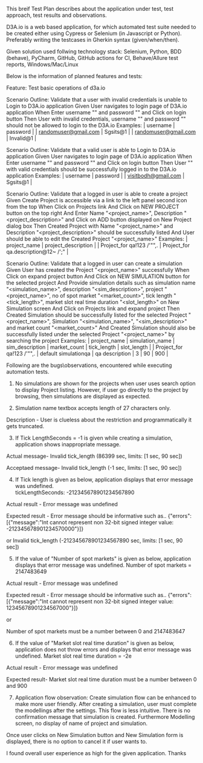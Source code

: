 This breif Test Plan describes about the application under test, test approach, test results and observations.

D3A.io is a web based application, for which automated test suite needed to be created either using Cypress or Selenium (in Javascript or Python).
Preferably writing the testcases in Gherkin syntax (given/when/then).

Given solution used follwing technology stack:
Selenium, Python, BDD (behave), PyCharm, GitHub, GitHub actions for CI, Behave/Allure test reports, Windows/Mac/Linux

Below is the information of planned features and tests:


Feature: Test basic operations of d3a.io


  Scenario Outline: Validate that a user with invalid credentials is unable to Login to D3A.io application
    Given User navigates to login page of D3A.io application
    When Enter username "<username>" and password "<password>" and Click on login button
    Then User with invalid credentials, username "<username>" and password "<password>" should not be allowed to login to the D3A.io
    Examples:
      | username             | password  |
      | randomuser@gmail.com | Sgsits@1  |
      | randomuser@gmail.com | Invalid@1 |


  Scenario Outline: Validate that a valid user is able to Login to D3A.io application
    Given User navigates to login page of D3A.io application
    When Enter username "<username>" and password "<password>" and Click on login button
    Then User "<username>" with valid credentials should be successfully logged in to the D3A.io application
    Examples:
      | username            | password |
      | visitbodh@gmail.com | Sgsits@1 |


  Scenario Outline: Validate that a logged in user is able to create a project
    Given Create Project is accessible via a link to the left panel second icon from the top
    When Click on Projects link
    And Click on NEW PROJECT button on the top right
    And Enter Name "<project_name>", Description "<project_description>" and Click on ADD button displayed on New Project dialog box
    Then Created Project with Name "<project_name>" and Description "<project_description>" should be successfully listed
    And User should be able to edit the Created Project "<project_name>"
    Examples:
      | project_name              | project_description                 |
      | Project_for qa!123 /'"",. | Project_for qa.description@12~ /';" |

  Scenario Outline: Validate that a logged in user can create a simulation
    Given User has created the Project "<project_name>" successfully
    When Click on expand project button
    And Click on NEW SIMULATION button for the selected project
    And Provide simulation details such as simulation name "<simulation_name>", description "<sim_description>", project "<project_name>", no of spot market "<market_count>", tick length "<tick_length>", market slot real time duration "<slot_length>" on New Simulation screen
    And Click on Projects link and expand project
    Then Created Simulation should be successfully listed for the selected Project "<project_name>", Simulation "<simulation_name>", "<sim_description>" and market count "<market_count>"
    And Created Simulation should also be successfully listed under the selected Project "<project_name>" by searching the project
    Examples:
      | project_name              | simulation_name      | sim_description | market_count | tick_length | slot_length |
      | Project_for qa!123 /'"",. | default simulationqa | qa description  | 3            | 90          | 900         |



Following are the bugs\observations, encountered while executing automation tests.

1. No simulations are shown for the projects when user uses search option to display Project listing.
However, if user go directly to the project by browsing, then simulations are displayed as expected.

2. Simulation name textbox accepts length of 27 characters only.

Description - User is clueless about the restriction and programmatically it gets truncated.

3. If Tick LengthSeconds = -1 is given while creating a simulation, application shows inappropriate message.

Actual message-
Invalid tick_length (86399 sec, limits: [1 sec, 90 sec])

Acceptaed message-
Invalid tick_length (-1 sec, limits: [1 sec, 90 sec])


4. If Tick length is given as below, application displays that error message was undefined.  
tickLengthSeconds: -212345678901234567890

Actual result -
Error message was undefined

Expected result - Error message should be informative such as..
{"errors":[{"message":"Int cannot represent non 32-bit signed integer value: -212345678901234570000"}]}

or
Invalid tick_length (-212345678901234567890 sec, limits: [1 sec, 90 sec])


5. If the value of "Number of spot markets" is given as below, application displays that error message was undefined.
Number of spot markets = 2147483649

Actual result -
Error message was undefined

Expected result - Error message should be informative such as..
{"errors":[{"message":"Int cannot represent non 32-bit signed integer value: 12345678901234567000"}]}

or

Number of spot markets must be a number between 0 and 2147483647

6. If the value of "Market slot real time duration" is given as below, application does not throw errors and displays that error message was undefined.
Market slot real time duration = -2e

Actual result -
Error message was undefined

Expected result-
Market slot real time duration must be a number between 0 and 900


7. Application flow observation: Create simulation flow can be enhanced to make more user friendly. 
After creating a simulation, user must complete the modellings after the settings. This flow is less intuitive.
There is no confirmation message that simulation is created. Furthermore Modelling screen, no display of name of project and simulation.

Once user clicks on New Simulation button and New Simulation form is displayed, there is no option to cancel it if user wants to.

I found overall user experience as high for the given application.
Thanks
